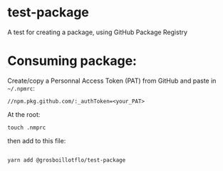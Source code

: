 # test-package
A test for creating a package, using GitHub Package Registry

# Consuming package:

Create/copy a Personnal Access Token (PAT) from GitHub and paste in `~/.npmrc`:

```shell
//npm.pkg.github.com/:_authToken=<your_PAT>
```

At the root:

```shell
touch .nmprc
```

then add to this file:

```shell

```


```shell
yarn add @grosboillotflo/test-package
```
